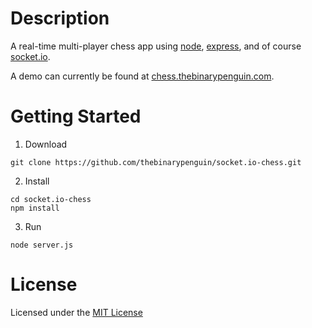 # Description

A real-time multi-player chess app using [node](https://github.com/joyent/node), [express](https://github.com/visionmedia/express), and of course [socket.io](https://github.com/LearnBoost/socket.io).

A demo can currently be found at [chess.thebinarypenguin.com](http://chess.thebinarypenguin.com).

# Getting Started

1. Download
```
git clone https://github.com/thebinarypenguin/socket.io-chess.git
```

2. Install
```
cd socket.io-chess
npm install
```

3. Run
```
node server.js
```

# License

Licensed under the [MIT License](http://www.opensource.org/licenses/MIT)





